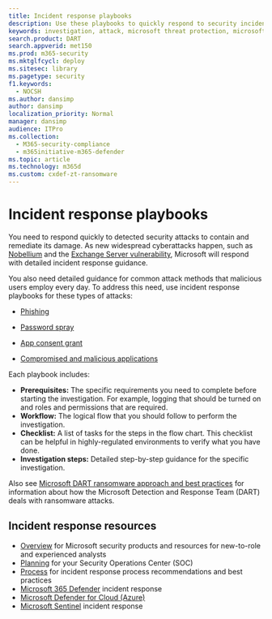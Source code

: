 ```yaml
---
title: Incident response playbooks
description: Use these playbooks to quickly respond to security incidents in the Microsoft cloud.
keywords: investigation, attack, microsoft threat protection, microsoft 365, search, query, telemetry, security events, antivirus, incident, response, incident response, playbook, guidance, compromise, microsoft 365 defender
search.product: DART
search.appverid: met150
ms.prod: m365-security
ms.mktglfcycl: deploy
ms.sitesec: library
ms.pagetype: security
f1.keywords: 
  - NOCSH
ms.author: dansimp
author: dansimp
localization_priority: Normal
manager: dansimp
audience: ITPro
ms.collection: 
  - M365-security-compliance
  - m365initiative-m365-defender
ms.topic: article
ms.technology: m365d
ms.custom: cxdef-zt-ransomware 
---
```


# Incident response playbooks

You need to respond quickly to detected security attacks to contain and remediate its damage. As new widespread cyberattacks happen, such as [Nobellium](https://msrc-blog.microsoft.com/2020/12/21/december-21st-2020-solorigate-resource-center/) and the [Exchange Server vulnerability](https://msrc-blog.microsoft.com/2021/03/16/guidance-for-responders-investigating-and-remediating-on-premises-exchange-server-vulnerabilities/), Microsoft will respond with detailed incident response guidance. 

You also need detailed guidance for common attack methods that malicious users employ every day. To address this need, use incident response playbooks for these types of attacks:

- [Phishing](incident-response-playbook-phishing.md)

- [Password spray](incident-response-playbook-password-spray.md)

- [App consent grant](incident-response-playbook-app-consent.md)

- [Compromised and malicious applications](incident-response-playbook-compromised-malicious-app.md)

Each playbook includes:

- **Prerequisites:** The specific requirements you need to complete before starting the investigation. For example, logging that should be turned on and roles and permissions that are required.
- **Workflow:** The logical flow that you should follow to perform the investigation.
- **Checklist:** A list of tasks for the steps in the flow chart. This checklist can be helpful in highly-regulated environments to verify what you have done.
- **Investigation steps:** Detailed step-by-step guidance for the specific investigation.

Also see [Microsoft DART ransomware approach and best practices](incident-response-playbook-dart-ransomware-approach.md) for information about how the Microsoft Detection and Response Team (DART) deals with ransomware attacks.

## Incident response resources

- [Overview](incident-response-overview.md) for Microsoft security products and resources for new-to-role and experienced analysts
- [Planning](incident-response-planning.md) for your Security Operations Center (SOC)
- [Process](incident-response-process.md) for incident response process recommendations and best practices
- [Microsoft 365 Defender](/microsoft-365/security/defender/incidents-overview) incident response
- [Microsoft Defender for Cloud (Azure)](/azure/defender-for-cloud/managing-and-responding-alerts)
- [Microsoft Sentinel](/azure/sentinel/investigate-cases) incident response
